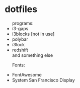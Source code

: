 # dotfiles
<ul>
  <lh>programs:</lh>
  <li>i3-gaps</li>
  <li>i3blocks [not in use]</li>
  <li>polybar</li>
  <li>i3lock</li>
  <li>redshift</li>
and something else

<lh>Fonts:</lh>
<li>FontAwesome</li>
<li>System San Francisco Display</li>
</ul>
